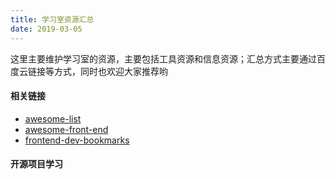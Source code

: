 ```yaml
---
title: 学习室资源汇总
date: 2019-03-05
---
```



这里主要维护学习室的资源，主要包括工具资源和信息资源；汇总方式主要通过百度云链接等方式，同时也欢迎大家推荐哟

#### 相关链接
* [awesome-list][1]
* [awesome-front-end][2]
* [frontend-dev-bookmarks][3]

#### 开源项目学习

[1]:	https://github.com/JingwenTian/awesome-frontend "awesome-list"
[2]:	https://github.com/sindresorhus/awesome#front-end-development
[3]:	https://github.com/dypsilon/frontend-dev-bookmarks
